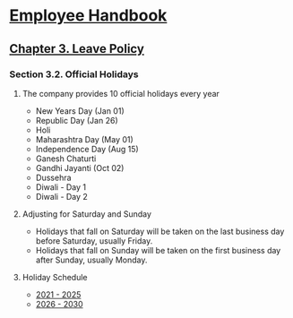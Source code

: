 # [Employee Handbook](../index.md)

## [Chapter 3. Leave Policy](index.md)

### Section 3.2. Official Holidays

1. The company provides 10 official holidays every year

    * New Years Day (Jan 01)
    * Republic Day (Jan 26)
    * Holi
    * Maharashtra Day (May 01)
    * Independence Day (Aug 15)
    * Ganesh Chaturti
    * Gandhi Jayanti (Oct 02)
    * Dussehra
    * Diwali - Day 1
    * Diwali - Day 2

1. Adjusting for Saturday and Sunday

    * Holidays that fall on Saturday will be taken on the last business day before Saturday, usually Friday.
    * Holidays that fall on Sunday will be taken on the first business day after Sunday, usually Monday.

1. Holiday Schedule

    * [2021 - 2025](holidays/2021-2025.md)
    * [2026 - 2030](holidays/2026-2030.md)
